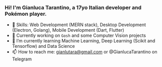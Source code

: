 ### Hi! I'm Gianluca Tarantino, a 17yo Italian developer and Pokémon player.

- 📏 Skills: Web Development (MERN stack), Desktop Development (Electron, Golang), Mobile Development (Dart, Flutter)
- 🔭 Currently working on `Gosh` and some Computer Vision projects
- 🌱 I’m currently learning Machine Learning, Deep Learning (Scikit and Tensorflow) and Data Science
- 📫 How to reach me: gianlutara@gmail.com or @GianlucaTarantino on Telegram

<!--
**GianlucaTarantino/GianlucaTarantino** is a ✨ _special_ ✨ repository because its `README.md` (this file) appears on your GitHub profile.

Here are some ideas to get you started:

- 🔭 I’m currently working on ...
- 🌱 I’m currently learning ...
- 👯 I’m looking to collaborate on ...
- 🤔 I’m looking for help with ...
- 💬 Ask me about ...
- 📫 How to reach me: ...
- 😄 Pronouns: ...
- ⚡ Fun fact: ...
-->
